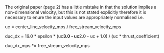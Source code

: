 The original paper (page 2) has a little mistake in that the solution implies a non-dimensional velocity, but this is not stated explicitly therefore it is necessary to enure the input values are appropriately normalised i.e.

uc = center_line_velocity_mps / free_stream_velocity_mps

duc_dx = 16.0 * epsilon * (uc**3.0 - uc**2.0 - uc + 1.0) / (uc * thrust_coefficient)

duc_dx_mps *= free_stream_velocity_mps


